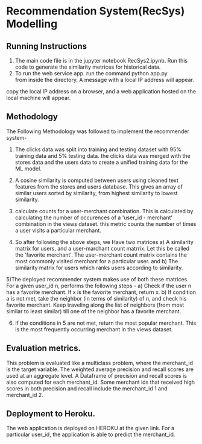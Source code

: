 # Recommendation System(RecSys) Modelling

## Running Instructions
1) The main code file is in the jupyter notebook RecSys2.ipynb. Run this
code to generate the similarity metrices for historical data.
2) To run the web service app. run the command
python app.py  
from inside the directory. A  message with a local IP address will appear.


copy the  local IP address on a browser, and a web application hosted on the local machine will appear. 




## Methodology
The Following Methodology was followed to implement the recommender system-

1) The clicks data was split into training and testing dataset with 95% training data and 5% testing data.
the clicks data was merged with the stores data and the users data to create a unified training data
for the ML model.

2) A cosine similarity is computed between users using cleaned text features from the stores and users database. This gives an array of similar users sorted by similarity, from highest similarity to lowest similarity.

3) calculate counts for a user-merchant combination. This is calculated by calculating the number of occurences of a 'user_id - merchant' combination in the views dataset. this metric counts the number of times a user visits a particular merchant. 

4) So after following the above steps, we Have two matrices a) A similarity matrix for users, and a user-marchant count matrrix. Let this be called the 'favorite merchant'. The user-merchant count matrix contains the most commonly visited merchant for a particular user. and b) The similarity matrix for users which ranks users according to similarity.


5)The deployed recommender system makes use of both these matrices. For a given user_id n, performs the following steps - 
a) Check if the user n has a favorite merchant. If x is the favorite merchant, return x.
b) If condition a is not met, take the neighbor (in terms of similarity) of n, and check his favorite merchant. Keep traveling 
along the list of neighbors (from most similar to least similar) till one
of the neighbor has a favorite merchant.

6) If the conditions in 5 are not met, return the most popular merchant. This is the most frequently occurring merchant in the views dataset.

## Evaluation metrics.
This problem is evaluated like a multiclass problem, where the merchant_id is the target variable. The weighted average precision and recall scores are used at an aggregate level. 
A Dataframe of precision and recall scores is also computed for each merchant_id. Some merchant ids that received high scores in both  precision and recall include the merchant_id 1 and merchant_id 2. 


## Deployment to Heroku.
The web application is deployed on HEROKU at the given link. For a particular user_id, the application is able to predict the 
merchant_id. 






